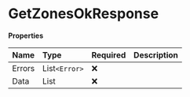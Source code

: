 # GetZonesOkResponse

**Properties**

| Name   | Type          | Required | Description |
| :----- | :------------ | :------- | :---------- |
| Errors | List`<Error>` | ❌       |             |
| Data   | List<RoomGet> | ❌       |             |

<!-- This file was generated by liblab | https://liblab.com/ -->
